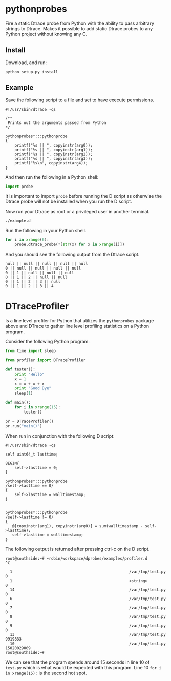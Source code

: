 pythonprobes
============

Fire a static Dtrace probe from Python with the ability to pass arbitrary strings to Dtrace.  Makes it possible to add static Dtrace probes to any Python project without knowing any C.

Install
-------

Download, and run:

```
python setup.py install
```

Example
-------

Save the following script to a file and set to have execute permissions.

```
#!/usr/sbin/dtrace -qs

/**
 Prints out the arguments passed from Python
*/

pythonprobes*:::pythonprobe
{
    printf("%s || ", copyinstr(arg0));
    printf("%s || ", copyinstr(arg1));
    printf("%s || ", copyinstr(arg2));
    printf("%s || ", copyinstr(arg3));
    printf("%s\n", copyinstr(arg4));
}
```

And then run the following in a Python shell:

```Python
import probe
```

It is important to import ```probe``` before running the D script as otherwise
the Dtrace probe will not be installed when you run the D script.

Now run your Dtrace as root or a privileged user in another terminal.

```
./example.d
```

Run the following in your Python shell.

```Python
for i in xrange(6):
    probe.dtrace_probe(*[str(x) for x in xrange(i)])

```

And you should see the following output from the Dtrace script.

```
null || null || null || null || null
0 || null || null || null || null
0 || 1 || null || null || null
0 || 1 || 2 || null || null
0 || 1 || 2 || 3 || null
0 || 1 || 2 || 3 || 4

```

DTraceProfiler
==============

Is a line level profiler for Python that utilizes the ```pythonprobes```
package above and DTrace to gather line level profiling statistics on a
Python program.

Consider the following Python program:

```Python
from time import sleep

from profiler import DTraceProfiler

def tester():
    print "Hello"
    x = 1
    x = x + x + x
    print "Good Bye"
    sleep(1)

def main():
    for i in xrange(15):
        tester()

pr = DTraceProfiler()
pr.run("main()")
```

When run in conjunction with the following D script:

```
#!/usr/sbin/dtrace -qs

self uint64_t lasttime;

BEGIN{
    self->lasttime = 0;
}

pythonprobes*:::pythonprobe
/self->lasttime == 0/
{
    self->lasttime = walltimestamp;
}


pythonprobes*:::pythonprobe
/self->lasttime != 0/
{
   @[copyinstr(arg1), copyinstr(arg0)] = sum(walltimestamp - self->lasttime);
   self->lasttime = walltimestamp;
}
```

The following output is returned after pressing ctrl-c on the D script.

```
root@southside:~# ~robin/workspace/dprobes/examples/profiler.d 
^C

  1                                                   /var/tmp/test.py                                                  0
  1                                                   <string>                                                          0
  14                                                  /var/tmp/test.py                                                  0
  6                                                   /var/tmp/test.py                                                  0
  7                                                   /var/tmp/test.py                                                  0
  8                                                   /var/tmp/test.py                                                  0
  9                                                   /var/tmp/test.py                                                  0
  13                                                  /var/tmp/test.py                                            9919833
  10                                                  /var/tmp/test.py                                        15020029009
root@southside:~# 
```

We can see that the program spends around 15 seconds in line 10 of ```test.py```
which is what would be expected with this program.  Line 10
```for i in xrange(15):``` is the second hot spot.
